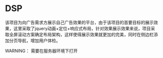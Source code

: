 # DSP
该项目为向广告需求方展示自己广告效果的平台，由于该项目的首要目标的展示效果，这里采取了jquery动画+定位+响应式布局，针对效果展示效果来说，项目采取全屏滚动方案确定布局架构，这样使得展示效果就更加的完美，同时在侧边栏添加分页导航，增加用户体检。

WARNING：
需要在服务器环境下打开
